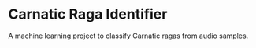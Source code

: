 # Carnatic Raga Identifier
A machine learning project to classify Carnatic ragas from audio samples.